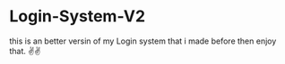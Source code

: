 # Login-System-V2
this is an better versin of my Login system that i made before then enjoy that. ✌✌
